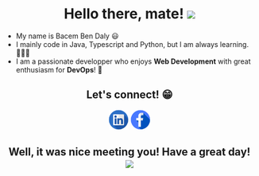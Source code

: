 <h1 align="center">
    <b>Hello there, mate! <img src="https://raw.githubusercontent.com/MartinHeinz/MartinHeinz/master/wave.gif" width="30px"> </b>
</h1>

* My name is Bacem Ben Daly 😃
* I mainly code in Java, Typescript and Python, but I am always learning. 👨🏽‍💻
* I am a passionate developper who enjoys __Web Development__ with great enthusiasm for __DevOps__! 🚀



<h2 align="center">
    <b>Let's connect! 😁</b>
</h2>

[<p align="center"></b> <img src='./assets/Illustration-of-Linkedin-icon-on-transparent-background-PNG.png' alt='linkedin' height='40'>](https://www.linkedin.com/in/bacembendaly/) 
[ <img src='./assets/Facebook-icon-design-illustration-on-transparent-background-PNG.png' alt='linkedin' height='40'> </p>](https://www.facebook.com/bacem.bendaly.3)



<h2 align="center">
    <b>Well, it was nice meeting you! Have a great day! <img src="https://raw.githubusercontent.com/MartinHeinz/MartinHeinz/master/wave.gif" width="30px"> </b>
</h2>
